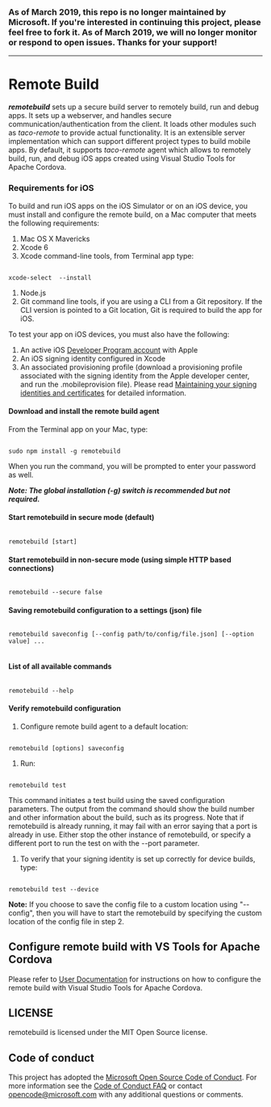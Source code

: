 ### As of March 2019, this repo is no longer maintained by Microsoft. If you're interested in continuing this project, please feel free to fork it. As of March 2019, we will no longer monitor or respond to open issues. Thanks for your support!

---

# Remote Build

***remotebuild*** sets up a secure build server to remotely build, run and debug apps. It sets up a webserver, and handles secure communication/authentication from the client. It loads other modules such as *taco-remote* to provide actual functionality. It is an extensible server implementation which can support different project types to build mobile apps. By default, it supports *taco-remote* agent which allows to remotely build, run, and debug iOS apps created using Visual Studio Tools for Apache Cordova.

### Requirements for iOS
To build and run iOS apps on the iOS Simulator or on an iOS device, you must install and configure the remote build, on a Mac computer that meets the following requirements:

1. Mac OS X Mavericks
1. Xcode 6
1. Xcode command-line tools, from Terminal app type:
<pre><code>
xcode-select  --install
</code></pre>
1. Node.js 
1. Git command line tools, if you are using a CLI from a Git repository. If the CLI version is pointed to a Git location, Git is required to build the app for iOS.

To test your app on iOS devices, you must also have the following:

1. An active iOS [Developer Program account](https://developer.apple.com/programs/enroll/) with Apple
1. An iOS signing identity configured in Xcode
1. An associated provisioning profile (download a provisioning profile associated with the signing identity from the Apple developer center, and run the .mobileprovision file). Please read [Maintaining your signing identities and certificates](https://developer.apple.com/library/ios/documentation/IDEs/Conceptual/AppDistributionGuide/MaintainingCertificates/MaintainingCertificates.html) for detailed information.


#### Download and install the remote build agent
From the Terminal app on your Mac, type:
<pre><code>
sudo npm install -g remotebuild
</code></pre>
When you run the command, you will be prompted to enter your password as well.

***Note: The global installation (-g) switch is recommended but not required.***

#### Start remotebuild in secure mode (default)
<pre><code>
remotebuild [start]
</code></pre>

#### Start remotebuild in non-secure mode (using simple HTTP based connections)

<pre><code>
remotebuild --secure false
</code></pre>


#### Saving remotebuild configuration to a settings (json) file

<pre><code>
remotebuild saveconfig [--config path/to/config/file.json] [--option value] ...

</code></pre>

#### List of all available commands
<pre><code>
remotebuild --help
</code></pre>

#### Verify remotebuild configuration
1. Configure remote build agent to a default location:
<pre><code> 
remotebuild [options] saveconfig
</code></pre>

1. Run:
<pre><code>
remotebuild test
</code></pre>
This command initiates a test build using the saved configuration parameters. The output from the command should show the build number and other information about the build, such as its progress. Note that if remotebuild is already running, it may fail with an error saying that a port is already in use. Either stop the other instance of remotebuild, or specify a different port to run the test on with the --port parameter.

1. To verify that your signing identity is set up correctly for device builds, type:
<pre><code>
remotebuild test --device
</code></pre>

**Note:** 
If you choose to save the config file to a custom location using "--config", then you will have to start the remotebuild by specifying the custom location of the config file in step 2.  

## Configure remote build with VS Tools for Apache Cordova
Please refer to [User Documentation](http://aka.ms/remotebuilddoc) for instructions on how to configure the remote build with Visual Studio Tools for Apache Cordova.

## LICENSE

remotebuild is licensed under the MIT Open Source license.

## Code of conduct
This project has adopted the [Microsoft Open Source Code of Conduct](https://opensource.microsoft.com/codeofconduct/). For more information see the [Code of Conduct FAQ](https://opensource.microsoft.com/codeofconduct/faq/) or contact [opencode@microsoft.com](mailto:opencode@microsoft.com) with any additional questions or comments.
